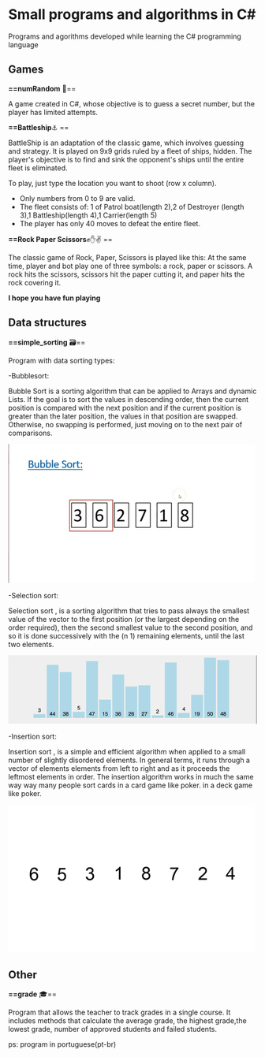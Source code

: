 # Small programs and algorithms in C#

Programs and agorithms developed while learning the C# programming language



## Games
**==numRandom** :game_die:==

A game created in C#, whose objective is to guess a secret number, but the player has limited attempts. 

**==Battleship**:anchor: == 

BattleShip is an adaptation of the classic game, which involves guessing and strategy. It is played on 9x9 grids ruled by a fleet of ships, hidden. The player's objective is to find and sink the opponent's ships until the entire fleet is eliminated.

To play, just type the location you want to shoot (row x column).

- Only numbers from 0 to 9 are valid.
- The fleet consists of: 1 of Patrol boat(length 2),2 of Destroyer (length 3),1 Battleship(length 4),1 Carrier(length 5)
- The player has only 40 moves to defeat the entire fleet.



**==Rock Paper Scissors**✊✋✌️ ==

The classic game of Rock, Paper, Scissors is played like this: At the same time, player and bot play one of three symbols: a rock, paper or scissors. A rock hits the scissors, scissors hit the paper cutting it, and paper hits the rock covering it. 

**I hope you have fun playing**

## Data structures


**==simple_sorting** :card_file_box:==

Program with data sorting types:

-Bubblesort:

Bubble Sort is a sorting algorithm that can be applied to Arrays and dynamic Lists. If the goal is to sort the values in descending order, then the current position is compared with the next position and if the current position is greater than the later position, the values in that position are swapped. Otherwise, no swapping is performed, just moving on to the next pair of comparisons.

![alt-text](https://github.com/Diana-rosalem/small-programs-and-algorithms-in-csharp-/blob/main/img/BubbleSort.gif)


-Selection sort:

Selection sort , is a sorting algorithm that tries to pass always the smallest value of the vector to the first position (or the largest depending on the order required), then the second smallest value to the second position, and so it is done successively with the (n 1) remaining elements, until the last two elements.


![alt-text](https://github.com/Diana-rosalem/small-programs-and-algorithms-in-csharp-/blob/main/img/Selectionsort.gif)



-Insertion sort:

Insertion sort , is a simple and efficient algorithm when applied to a small number of slightly disordered elements.
In general terms, it runs through a vector of elements elements from left to right and as it proceeds the leftmost elements in order. 
The insertion algorithm works in much the same way way many people sort cards in a card game like poker. in a deck game like poker.


![alt-text](https://github.com/Diana-rosalem/small-programs-and-algorithms-in-csharp-/blob/main/img/Insertion-sort-example.gif)

## Other

**==grade** :mortar_board:==

Program that allows the teacher to track grades in a single course. It includes methods that calculate the average grade, the highest grade,the lowest grade, number of approved students and  failed students.

ps: program in portuguese(pt-br)
